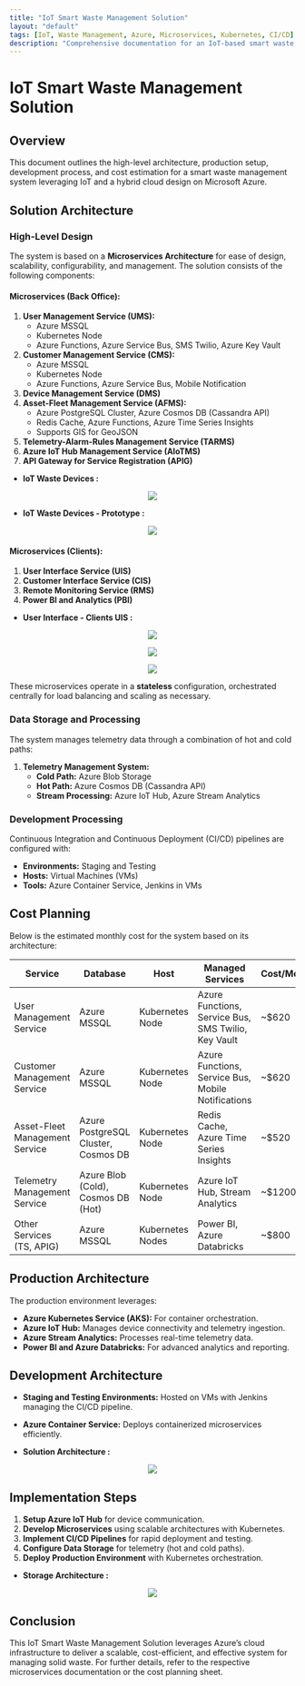 ```yaml
---
title: "IoT Smart Waste Management Solution"
layout: "default"
tags: [IoT, Waste Management, Azure, Microservices, Kubernetes, CI/CD]
description: "Comprehensive documentation for an IoT-based smart waste management system leveraging Microsoft Azure."
---
```


# IoT Smart Waste Management Solution

## Overview
This document outlines the high-level architecture, production setup, development process, and cost estimation for a smart waste management system leveraging IoT and a hybrid cloud design on Microsoft Azure.

## Solution Architecture
### High-Level Design
The system is based on a **Microservices Architecture** for ease of design, scalability, configurability, and management. The solution consists of the following components:

#### **Microservices (Back Office):**
1. **User Management Service (UMS):**
   - Azure MSSQL
   - Kubernetes Node
   - Azure Functions, Azure Service Bus, SMS Twilio, Azure Key Vault
2. **Customer Management Service (CMS):**
   - Azure MSSQL
   - Kubernetes Node
   - Azure Functions, Azure Service Bus, Mobile Notification
3. **Device Management Service (DMS)**
4. **Asset-Fleet Management Service (AFMS):**
   - Azure PostgreSQL Cluster, Azure Cosmos DB (Cassandra API)
   - Redis Cache, Azure Functions, Azure Time Series Insights
   - Supports GIS for GeoJSON
5. **Telemetry-Alarm-Rules Management Service (TARMS)**
6. **Azure IoT Hub Management Service (AIoTMS)**
7. **API Gateway for Service Registration (APIG)**

- **IoT Waste Devices :**
<p align="center">
<img src="_assets/images/hd1.png"/>
</p>

- **IoT Waste Devices - Prototype :**
<p align="center">
<img src="_assets/images/hd2.png"/>
</p>

#### **Microservices (Clients):**
1. **User Interface Service (UIS)**
2. **Customer Interface Service (CIS)**
3. **Remote Monitoring Service (RMS)**
4. **Power BI and Analytics (PBI)**

- **User Interface - Clients UIS :**
<p align="center">
<img src="_assets/images/sw1.png"/>
</p>

<p align="center">
<img src="_assets/images/sw2.png"/>
</p>

<p align="center">
<img src="_assets/images/sw3.png"/>
</p>

These microservices operate in a **stateless** configuration, orchestrated centrally for load balancing and scaling as necessary.

### Data Storage and Processing
The system manages telemetry data through a combination of hot and cold paths:

1. **Telemetry Management System:**
   - **Cold Path:** Azure Blob Storage
   - **Hot Path:** Azure Cosmos DB (Cassandra API)
   - **Stream Processing:** Azure IoT Hub, Azure Stream Analytics

### Development Processing
Continuous Integration and Continuous Deployment (CI/CD) pipelines are configured with:
- **Environments:** Staging and Testing
- **Hosts:** Virtual Machines (VMs)
- **Tools:** Azure Container Service, Jenkins in VMs

## Cost Planning
Below is the estimated monthly cost for the system based on its architecture:

| **Service**               | **Database**                     | **Host**           | **Managed Services**                                    | **Cost/Month**  | **Comments**                     |
|---------------------------|----------------------------------|--------------------|-------------------------------------------------------|-----------------|----------------------------------|
| User Management Service   | Azure MSSQL                     | Kubernetes Node    | Azure Functions, Service Bus, SMS Twilio, Key Vault   | ~$620           | Shared MSSQL with CMS            |
| Customer Management Service| Azure MSSQL                    | Kubernetes Node    | Azure Functions, Service Bus, Mobile Notifications    | ~$620           |                                  |
| Asset-Fleet Management Service| Azure PostgreSQL Cluster, Cosmos DB | Kubernetes Node    | Redis Cache, Azure Time Series Insights              | ~$520          | Includes GIS for GeoJSON         |
| Telemetry Management Service| Azure Blob (Cold), Cosmos DB (Hot) | Kubernetes Node    | Azure IoT Hub, Stream Analytics                      | ~$1200          | 400,000 messages/day IoT Hub ($25)|
| Other Services (TS, APIG) | Azure MSSQL                     | Kubernetes Nodes   | Power BI, Azure Databricks                           | ~$800           |                                  |

## Production Architecture
The production environment leverages:
- **Azure Kubernetes Service (AKS):** For container orchestration.
- **Azure IoT Hub:** Manages device connectivity and telemetry ingestion.
- **Azure Stream Analytics:** Processes real-time telemetry data.
- **Power BI and Azure Databricks:** For advanced analytics and reporting.

## Development Architecture
- **Staging and Testing Environments:** Hosted on VMs with Jenkins managing the CI/CD pipeline.
- **Azure Container Service:** Deploys containerized microservices efficiently.

- **Solution Architecture :**
<p align="center">
<img src="_assets/images/arch2.png"/>
</p>

## Implementation Steps
1. **Setup Azure IoT Hub** for device communication.
2. **Develop Microservices** using scalable architectures with Kubernetes.
3. **Implement CI/CD Pipelines** for rapid deployment and testing.
4. **Configure Data Storage** for telemetry (hot and cold paths).
5. **Deploy Production Environment** with Kubernetes orchestration.

- **Storage Architecture :**
<p align="center">
<img src="_assets/images/arch1.png"/>
</p>

## Conclusion
This IoT Smart Waste Management Solution leverages Azure’s cloud infrastructure to deliver a scalable, cost-efficient, and effective system for managing solid waste. For further details, refer to the respective microservices documentation or the cost planning sheet.

